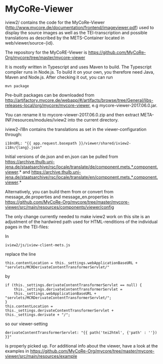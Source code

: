 MyCoRe-Viewer
=============

iview2/ contains the code for the MyCoRe-Viewer
(http://www.mycore.de/documentation/frontend/imageviewer.pdf) used to display the source images as well as the TEI-transcription and possible translations as described by the METS-Container located in web/viewer/source-{id}.

The repository for the MyCoRE-Viewer is https://github.com/MyCoRe-Org/mycore/tree/master/mycore-viewer

It is mostly written in Typescript and uses Maven to build. The Typescript compiler runs in Node.js. To build it on your own, you therefore need Java, Maven
and Node.js. After checking it out, you can run

    mvn package

Pre-built packages can be downloaded from http://artifactory.mycore.de/webapp/#/artifacts/browse/tree/General/libs-releases-local/org/mycore/mycore-viewer, e.g mycore-viewer-2017.06.0.jar.

You can rename it to mycore-viewer-2017.06.0.zip and then extract META-INF/resources/modules/iview2 into the current directory.

iview2-i18n contains the translations as set in the viewer-configuration through:

    i18nURL: "{{ app.request.basepath }}/viewer/shared/iview2-i18n/{lang}.json"

Initial versions of de.json and en.json can be pulled from
    https://archive.thulb.uni-jena.de/staatsarchive/rsc/locale/translate/de/component.mets.*,component.viewer.*
and
    https://archive.thulb.uni-jena.de/staatsarchive/rsc/locale/translate/en/component.mets.*,component.viewer.*

Alternatively, you can build them from or convert from message_de.properties and message_en.properties in
https://github.com/MyCoRe-Org/mycore/tree/master/mycore-viewer/src/main/resources/components/viewer/config

The only change currently needed to make iview2 work on this site is an adjustment of the hardwired path used for HTML-renditions of the individual pages in the TEI-files:

In

    iview2/js/iview-client-mets.js

replace the line

    this.contentLocation = this._settings.webApplicationBaseURL + "servlets/MCRDerivateContentTransformerServlet/"

by

    if (this._settings.derivateContentTransformerServlet == null) {
        this._settings.derivateContentTransformerServlet =
        this._settings.webApplicationBaseURL + "servlets/MCRDerivateContentTransformerServlet/";
    }
    this.contentLocation = this._settings.derivateContentTransformerServlet + this._settings.derivate + "/";

so our viewer-setting

    derivateContentTransformerServlet: "{{ path('tei2html', {'path' : ''}) }}"

is properly picked up. For additional info about the viewer, have a look at the examples in https://github.com/MyCoRe-Org/mycore/tree/master/mycore-viewer/src/main/resources/example
